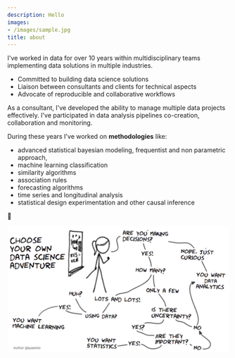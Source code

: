 ```yaml
---
description: Hello
images:
- /images/sample.jpg
title: about
---
```



I've worked in data for over 10 years within 
multidisciplinary teams implementing data solutions in multiple industries. 



- Committed to building data science solutions
- Liaison between consultants and clients for technical aspects
- Advocate of reproducible and collaborative workflows

As a consultant, I've developed the ability to manage multiple data projects effectively. 
I've participated in data analysis pipelines co-creation, collaboration and monitoring.

During these years I've worked on **methodologies** like:

  * advanced statistical bayesian modeling, frequentist and non parametric approach,
  * machine learning classification
  * similarity algorithms
  * association rules
  * forecasting algorithms
  * time series and longitudinal analysis
  * statistical design experimentation and other causal inference


:school:

![@quesita](../img/ds_adventure.png)
